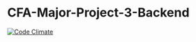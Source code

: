 # CFA-Major-Project-3-Backend

[![Code Climate](https://codeclimate.com/github/arapl3y/CFA-Major-Project-3-Backend/badges/gpa.svg)](https://codeclimate.com/github/arapl3y/CFA-Major-Project-3-Backend)

